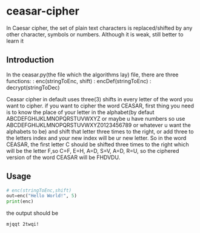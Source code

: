# ceasar-cipher
In Caesar cipher, the set of plain text characters is replaced/shifted by any other character, symbols or numbers. Although it is weak, still better to learn it

## Introduction

In the ceasar.py(the file which the algorithms lay) file, there are three functions:
: enc(stringToEnc, shift)
: encDef(stringToEnc)
: decrypt(stringToDec)

Ceasar cipher in default uses three(3) shifts in every letter of the word you want to cipher.
if you want to cipher the word CEASAR, first thing you need is to know the place of your letter in the alphabet(by defaut ABCDEFGHIJKLMNOPQRSTUVWXYZ or maybe u have numbers so use ABCDEFGHIJKLMNOPQRSTUVWXYZ0123456789 or whatever u want the alphabets to be) and shift that letter three times to the right, or add three to the letters index and your new index will be ur new letter. So in the word CEASAR, the first letter C should be shifted three times to the right which will be the letter F,so C=F, E=H, A=D, S=V, A=D, R=U, so the ciphered version of the word CEASAR will be FHDVDU.


## Usage
```python
# enc(stringToEnc,shift)
out=enc("Hello World!", 5) 
print(enc)
```
the output should be
```
mjqqt 2twqi!
```